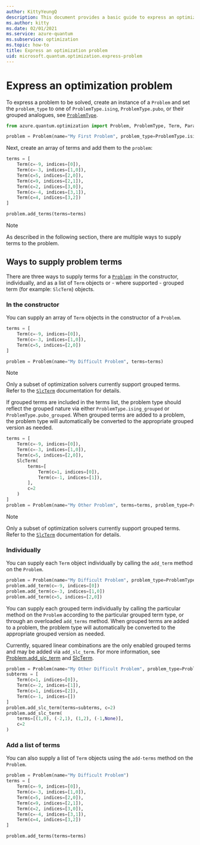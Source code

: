 ```yaml
---
author: KittyYeungQ
description: This document provides a basic guide to express an optimization problem that could be later used with a solver in Azure Quantum.
ms.author: kitty
ms.date: 02/01/2021
ms.service: azure-quantum
ms.subservice: optimization
ms.topic: how-to
title: Express an optimization problem
uid: microsoft.quantum.optimization.express-problem
---
```


# Express an optimization problem

To express a problem to be solved, create an instance of a `Problem` and set the `problem_type`
to one of `ProblemType.ising`, `ProblemType.pubo`, or their grouped analogues,
see [`ProblemType`](xref:microsoft.quantum.optimization.problem-type).

```py
from azure.quantum.optimization import Problem, ProblemType, Term, ParallelTempering

problem = Problem(name="My First Problem", problem_type=ProblemType.ising)
```

Next, create an array of terms and add them to the `problem`:

```py
terms = [
    Term(c=-9, indices=[0]),
    Term(c=-3, indices=[1,0]),
    Term(c=5, indices=[2,0]),
    Term(c=9, indices=[2,1]),
    Term(c=2, indices=[3,0]),
    Term(c=-4, indices=[3,1]),
    Term(c=4, indices=[3,2])
]

problem.add_terms(terms=terms)
```

> [!NOTE]
> As described in the following section, there are multiple ways to supply terms to the problem.

## Ways to supply problem terms

There are three ways to supply terms for a [`Problem`](xref:microsoft.quantum.optimization.problem): in the
constructor, individually, and as a list of `Term` objects or - where supported - grouped term (for example: `SlcTerm`) objects.

### In the constructor

You can supply an array of `Term` objects in the constructor of a `Problem`.

```py
terms = [
    Term(c=-9, indices=[0]),
    Term(c=-3, indices=[1,0]),
    Term(c=5, indices=[2,0])
]

problem = Problem(name="My Difficult Problem", terms=terms)
```

> [!NOTE]
> Only a subset of optimization solvers currently support grouped terms.
> Refer to the [`SlcTerm`](xref:microsoft.quantum.optimization.slc-term) documentation for details.

If grouped terms are included in the terms list, the problem type should reflect the grouped
nature via either `ProblemType.ising_grouped` or `ProblemType.pubo_grouped`.
When grouped terms are added to a problem, the problem type will automatically be converted to the
appropriate grouped version as needed.

```py
terms = [
    Term(c=-9, indices=[0]),
    Term(c=-3, indices=[1,0]),
    Term(c=5, indices=[2,0]),
    SlcTerm(
        terms=[
            Term(c=1, indices=[0]),
            Term(c=-1, indices=[1]),
        ],
        c=2
    )
]
problem = Problem(name="My Other Problem", terms=terms, problem_type=ProblemType.ising_grouped)
```
> [!NOTE]
> Only a subset of optimization solvers currently support grouped terms.
> Refer to the [`SlcTerm`](xref:microsoft.quantum.optimization.slc-term) documentation for details.
### Individually

You can supply each `Term` object individually by calling the `add_term` method on the `Problem`.

```py
problem = Problem(name="My Difficult Problem", problem_type=ProblemType.ising)
problem.add_term(c=-9, indices=[0])
problem.add_term(c=-3, indices=[1,0])
problem.add_term(c=5, indices=[2,0])
```

You can supply each grouped term individually by calling the particular method on the `Problem`
according to the particular grouped term type, or through an overloaded `add_terms` method.
When grouped terms are added to a problem, the problem type will automatically be converted to the
appropriate grouped version as needed.

Currently, squared linear combinations are the only enabled grouped terms and may be added via
`add_slc_term`. For more information, see [Problem.add_slc_term](xref:microsoft.quantum.optimization.problem#problemadd_slc_term) and [SlcTerm](xref:microsoft.quantum.optimization.slc-term).

```python
problem = Problem(name="My Other Difficult Problem", problem_type=ProblemType.ising)
subterms = [
    Term(c=1, indices=[0]),
    Term(c=-2, indices=[1]),
    Term(c=1, indices=[2]),
    Term(c=-1, indices=[])
]
problem.add_slc_term(terms=subterms, c=2)
problem.add_slc_term(
    terms=[(1,0), (-2,1), (1,2), (-1,None)],
    c=2
)
```

### Add a list of terms

You can also supply a list of `Term` objects using the `add-terms` method on the `Problem`.

```py
problem = Problem(name="My Difficult Problem")
terms = [
    Term(c=-9, indices=[0]),
    Term(c=-3, indices=[1,0]),
    Term(c=5, indices=[2,0]),
    Term(c=9, indices=[2,1]),
    Term(c=2, indices=[3,0]),
    Term(c=-4, indices=[3,1]),
    Term(c=4, indices=[3,2])
]

problem.add_terms(terms=terms)
```
